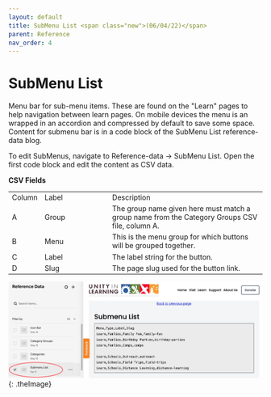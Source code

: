 ```yaml
---
layout: default
title: SubMenu List <span class="new">(06/04/22)</span>
parent: Reference
nav_order: 4
---
```


# SubMenu List

Menu bar for sub-menu items.  These are found on the "Learn" pages to help navigation between learn pages.  On mobile devices the menu is an wrapped in an accordion and compressed by default to save some space.  Content for submenu bar is in a code block
of the SubMenu List reference-data blog.

To edit SubMenus, navigate to Reference-data -> SubMenu List.  Open the first code
block and edit the content as CSV data.

**CSV Fields**

<table class="ws-table-all notranslate">
  <tbody>
    <tr class="tableTop">
    <td style="width:20px">Column</td>
    <td style="width:120px">Label</td>
    <td>Description</td>
    </tr>
    <tr>
    <td>A</td>
    <td>Group</td>
    <td>The group name given here must match a group name from the Category Groups CSV
      file, column A.
     </td>
  </tr>
  <tr>
    <td>B</td>
    <td>Menu</td>
    <td>This is the menu group for which buttons will be grouped together.</td>
  </tr>
  <tr>
    <td>C</td>
    <td>Label</td>
    <td>The label string for the button.</ul>
    </td>
  </tr>
  <tr>
    <td>D</td>
    <td>Slug</td>
    <td>The page slug used for the button link.</ul>
    </td>
  </tr>
  </tbody>
</table>

![Alt Editing Submenu](../../assets/images/refsubmenu.jpg "Editing SubMenu"){: .theImage}

